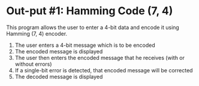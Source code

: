 # Out-put #1: Hamming Code (7, 4)

This program allows the user to enter a 4-bit data and encode it using Hamming (7, 4) encoder.

1. The user enters a 4-bit message which is to be encoded
2. The encoded message is displayed
3. The user then enters the encoded message that he receives (with or without errors)
4. If a single-bit error is detected, that encoded message will be corrected
5. The decoded message is displayed
